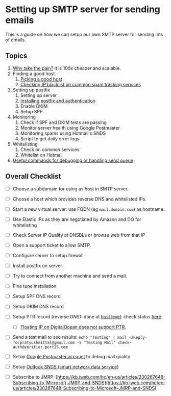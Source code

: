 # Setting up SMTP server for sending emails

This is a guide on how we can setup our own SMTP server for sending lots of emails.


## Topics

1. [Why take the pain?](./why-smtp.md) It is 100x cheaper and scalable.
2. Finding a good host
    1. [Picking a good host](./choosing-host.md)
    2. [Checking IP blacklist on common spam tracking services](./blacklist-status.md)
3. Setting up postfix
    1. Setting up server
    2. [Installing postfix and authentication](setting-up-postfix.md)
    3. Enable DKIM
    4. Setup SPF
4. Monitoring
    1. Check if SPF and DKIM tests are passing
    2. Monitor server health using Google Postmaster
    3. Monitoring spams using Hotmail's SNDS
    4. Script to get daily error logs
5. Whitelisting
    1. Check on common services
    2. Whitelist on Hotmail
6. [Useful commands for debugging or handling send queue](./postfix-commands.md)


## Overall Checklist
- [ ] Choose a subdomain for using as host in SMTP server.
- [ ] Choose a host which provides reverse DNS and whitelisted IPs.
- [ ] Start a new virtual server: use FQDN (eg `mail.domain.com`) as hostname.
- [ ]  Use Elastic IPs as they are negotiated by Amazon and DO for whitelisting
- [ ]  Check Server IP Quality at DNSBLs or browse web from that IP

- [ ] Open a support ticket to allow SMTP.
- [ ] Configure server to setup firewall.
- [ ] Install postfix on server.
- [ ] Try to connect from another machine and send a mail.
- [ ] Fine tune installation
- [ ]  Setup SPF DNS record
- [ ]  Setup DKIM DNS record
- [ ]  Setup PTR record (reverse DNS): done at [host level](http://joshua5201.github.io/blog/2015/06/06/setting-up-reverse-dns-ptr-record-in-digitalocean/): check status [here](https://mxtoolbox.com/SuperTool.aspx?action=ptr%3a159.65.157.119&run=toolpage#)
    - [ ]  [Floating IP on DigitalOcean does not support PTR](https://www.digitalocean.com/community/questions/how-do-i-set-the-ptr-for-a-floating-ip).
- [ ]  Send a test mail to see results: `echo "Testing" | mail -aReply-To:pratyushmittal@gmail.com -s "Testing Mail" check-auth@verifier.port25.com`

- [ ]  Setup [Google Postmaster account](https://postmaster.google.com/u/0/dashboards#do=screener.in&st=domainReputation&dr=7) to debug mail quality
- [ ]  Setup [Outlook SNDS (smart network data service)](https://sendersupport.olc.protection.outlook.com/snds/index.aspx?wa=wsignin1.0)
- [ ]  Subscribe to JMRP: [https://kb.iweb.com/hc/en-us/articles/230267648-Subscribing-to-Microsoft-JMRP-and-SNDS](https://kb.iweb.com/hc/en-us/articles/230267648-Subscribing-to-Microsoft-JMRP-and-SNDS)
